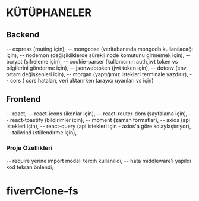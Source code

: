 # KÜTÜPHANELER

## Backend

-- express (routing için),
-- mongoose (veritabanında mongodb kullanılacağı için),
-- nodemon (değişikliklerde sürekli node komutunu girmemek için),
-- bcrypt (şifreleme için),
-- cookie-parser (kullanıcının auth,jwt token vs bilgilerini gönderme için),
-- jsonwebtoken (jwt token için),
-- dotenv (env ortam değişkenleri için),
-- morgan (yaptığımız istekleri terminale yazdırır),
-- cors ( cors hataları, veri aktarırken tarayıcı uyarıları vs için)

## Frontend

-- react,
-- react-icons (ikonlar için),
-- react-router-dom (sayfalama için),
-- react-toastify (bildirimler için),
-- moment (zaman formatlar),
-- axios (api istekleri için),
-- react-query (api istekleri için - axios'a göre kolaylaştırıyor),
-- tailwind (stillendirme için),

### Proje Özellikleri

-- require yerine import modeli tercih kullanılıdı,
-- hata middleware'i yapıldı kod tekrarı önlendi,

# fiverrClone-fs
